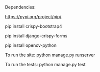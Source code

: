 Dependencies:

https://pypi.org/project/pip/

pip install crispy-bootstrap4  

pip install django-crispy-forms  

pip install opencv-python


To run the site:
python manage.py runserver

To run the tests:
python manage.py test





